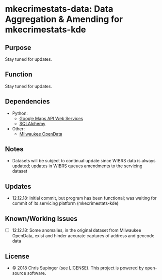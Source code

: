 # mkecrimestats-data: Data Aggregation & Amending for mkecrimestats-kde

## Purpose
Stay tuned for updates.

## Function
Stay tuned for updates.

## Dependencies
* Python:
  * [Google Maps API Web Services](https://github.com/googlemaps/google-maps-services-python)
  * [SQLAlchemy](http://www.sqlalchemy.org)
* Other:
  * [Milwaukee OpenData](https://data.milwaukee.gov)

## Notes
* Datasets will be subject to continual update since WIBRS data is always updated; updates in WIBRS queues amendments to the servicing dataset

## Updates
* 12.12.18: Initial commit, but program has been functional; was waiting for commit of its servicing platform (mkecrimestats-kde)

## Known/Working Issues
* [ ] 12.12.18: Some anomalies, in the original dataset from Milwaukee OpenData, exist and hinder accurate captures of address and geocode data

## License
* © 2018 Chris Supinger (see LICENSE).  This project is powered by open-source software.
